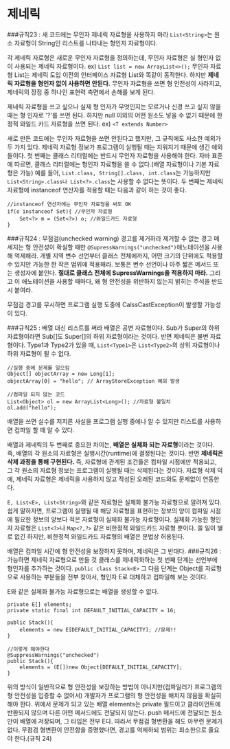 # 제네릭
###규칙23 : 새 코드에는 무인자 제네릭 자료형을 사용하지 마라
`List<String>`는 원소 자료형이 String인 리스트를 나타내는 형인자 자료형이다.

각 제네릭 자료형은 새로운 무인자 자료형을 정의하는데, 무인자 자료형은 실 형인자 없이 사용되는 제네릭 자료형이다. ex) `List list = new ArrayList<>();` 무인자 자료형 List는 제네릭 도입 이전의 인터페이스 자료형 List와 똑같이 동작한다. 하지만 **제네릭 자료형을 형인자 없이 사용하면 안된다.** 무인자 자료형을 쓰면 형 안전성이 사라지고, 제네릭의 장점 중 하나인 표현력 측면에서 손해를 보게 된다.

제네릭 자료형을 쓰고 싶으나 실제 형 인자가 무엇인지는 모르거나 신경 쓰고 싶지 않을 때는 형 인자로 '?'를 쓰면 된다. 하지만 null 이외의 어떤 원소도 넣을 수 없기 때문에 한정적 와일드 카드 자료형을 쓰면 된다. ex) `<T extends Number>`

새로 만든 코드에는 무인자 자료형을 쓰면 안된다고 했지만, 그 규칙에도 사소한 예외가 두 가지 있다. 제네릭 자료형 정보가 프로그램이 실행될 때는 지워지기 때문에 생긴 예외들이다. 첫 번째는 클래스 리터럴에는 반드시 무인자 자료형을 사용해야 한다. 자바 표준에 따르면, 클래스 리터럴에는 형인자 자료형을 쓸 수 없다.(배열 자료형이나 기본 자료형은 가능) 예를 들어, `List.class, String[].class, int.class`는 가능하지만 `List<String>.class나 List<?>.class`는 사용할 수 없다는 뜻이다. 두 번째는 제네릭 자료형에 instanceof 연산자를 적용할 때는 다음과 같이 하는 것이 좋다.
```
//instanceof 연산자에는 무인자 자료형을 써도 OK
if(o instanceof Set){ //무인자 자료형
    Set<?> m = (Set<?>) o; //와일드카드 자료형 
}
```

###규칙24 : 무점검(unchecked warning) 경고를 제거하라
제거할 수 없는 경고 메세지는 형 안전성이 확실할 때만 `@SupressWarnings("unchecked")`애노테이션을 사용해 억제해라. 개별 지역 변수 선언부터 클래스 전체에까지, 어떤 크기의 단위에도 적용할 수 있지만 가능한 한 작은 범위에 적용해라. 보통은 변수 선언이나 아주 짧은 메서드 또는 생성자에 붙인다. **절대로 클래스 전체에 SupressWarnings을 적용하지 마라.** 그리고 이 애노테이션을 사용할 때마다, 왜 형 안전성을 위반하지 않는지 밝히는 주석을 반드시 붙여라.

무점검 경고를 무시하면 프로그램 실행 도중에 CalssCastException이 발생할 가능성이 있다. 

###규칙25 : 배열 대신 리스트를 써라
배열은 공변 자료형이다. Sub가 Super의 하위 자료형이라면 Sub[]도 Super[]의 하위 자료형이라는 것이다. 반면 제네릭은 불변 자료형이다. Type1과 Type2가 있을 때, `List<Type1>`은 `List<Type2>`의 상위 자료형이나 하위 자료형이 될 수 없다.
```
//실행 중에 문제를 일으킴
Object[] objectArray = new Long[1];
objectArray[0] = "hello"; // ArrayStoreException 예외 발생

//컴파일 되지 않는 코드
List<Object> ol = new ArrayList<Long>(); //자료형 불일치
ol.add("hello");
```
배열을 쓰면 실수를 저지른 사실을 프로그램 실행 중에나 알 수 있지만 리스트를 사용하면 컴파일 할 때 알 수 있다.

배열과 제네릭의 두 번째로 중요한 차이는, **배열은 실체화 되는 자료형**이라는 것이다. 즉, 배열의 각 원소의 자료형은 실행시간(runtime)에 결정된다는 것이다. 반면 **제네릭은 삭제 과정을 통해 구현된다.** 즉, 자료형에 관계된 조건들은 컴파일 시점에만 적용되고, 그 각 원소의 자료형 정보는 프로그램이 실행될 때는 삭제된다는 것이다. 자료형 삭제 덕에, 제네릭 자료형은 제네릭을 사용하지 않고 작성된 오래된 코드와도 문제없이 연동한다.

`E, List<E>, List<String>`와 같은 자료형은 실체화 불가능 자료형으로 알려져 있다. 쉽게 말하자면, 프로그램이 실행될 때 해당 자료형을 표현하는 정보의 양이 컴파일 시점에 필요한 정보의 양보다 적은 자료형이 실체화 불가능 자료형이다. 실체화 가능한 형인자 자료형은 `List<?>`나 `Map<?,?>` 같은 비한정적 와일드카드 자료형 뿐이다. 쓸 일이 별로 없긴 하지만, 비한정적 와일드카드 자료형의 배열은 문법상 허용된다.

배열은 컴파일 시간에 형 안전성을 보장하지 못하며, 제네릭은 그 반대다.
###규칙26 : 가능하면 제네릭 자료형으로 만들 것
클래스를 제네릭화하는 첫 번째 단계는 선언부에 형인자를 추가하는 것이다.
`public class Stack<E>` 그 다음 단계는 Object를 자료형으로 사용하는 부분들을 전부 찾아서, 형인자 E로 대체하고 컴파일해 보는 것이다. 

E와 같은 실체화 불가능 자료형으로는 배열을 생성할 수 없다. 
```
private E[] elements; 
private static final int DEFAULT_INITIAL_CAPACITY = 16;

public Stack(){
    elements = new E[DEFAULT_INITIAL_CAPACITY]; //문제!!
}

//이렇게 해야한다
@SuppressWarnings("unchecked")
public Stack(){
    elements = (E[])new Object[DEFAULT_INITIAL_CAPACITY]; 
}
```
위의 방식이 일반적으로 형 안전성을 보장하는 방법이 아니지만(컴파일러가 프로그램의 형 안전성을 입증할 수 없어서) 개발자가 프로그램의 형 안전성을 해치지 않음을 확실히 해야 한다. 위에서 문제가 되고 있는 배열 elements는 private 필드이고 클라이언트에 반환되지 않으며 다른 어떤 메서드에도 전달되지 않는다. push 메서드에 전달되는 원소만이 배열에 저장되며, 그 타입은 전부 E다. 따라서 무점검 형변환을 해도 아무런 문제가 없다. 무점검 형변환이 안전함을 증명했다면, 경고를 억제하되 범위는 최소한으로 줄요야 한다.(규칙 24)